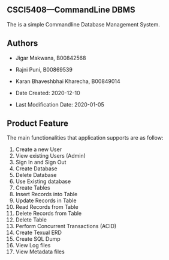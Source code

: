 ## CSCI5408—CommandLine DBMS

The is a simple Commandline Database Management System.

## Authors
* Jigar Makwana, B00842568
* Rajni Puni, B00869539
* Karan Bhaveshbhai Kharecha, B00849014

* Date Created: 2020-12-10
* Last Modification Date: 2020-01-05

## Product Feature
The main functionalities that application supports are as follow:
1. Create a new User
2. View existing Users (Admin)
3. Sign In and Sign Out
4. Create Database
5. Delete Database
6. Use Existing database
7. Create Tables
8. Insert Records into Table
9. Update Records in Table
10. Read Records from Table
11. Delete Records from Table
12. Delete Table
13. Perform Concurrent Transactions (ACID)
14. Create Texual ERD
15. Create SQL Dump
16. View Log files
17. View Metadata files
